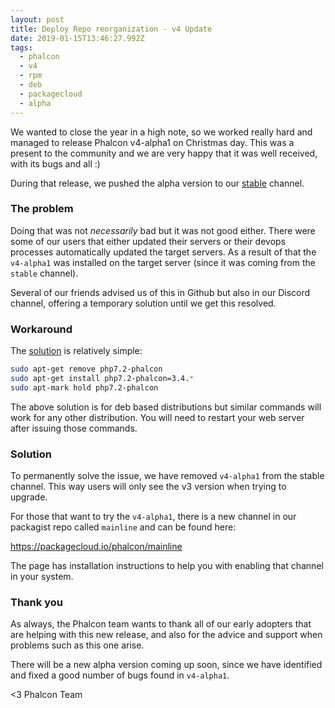 ```yaml
---
layout: post
title: Deploy Repo reorganization - v4 Update
date: 2019-01-15T13:46:27.992Z
tags:
  - phalcon
  - v4
  - rpm
  - deb
  - packagecloud
  - alpha
---
```

We wanted to close the year in a high note, so we worked really hard and managed to release Phalcon v4-alpha1 on Christmas day. This was a present to the community and we are very happy that it was well received, with its bugs and all :)

During that release, we pushed the alpha version to our [stable](https://packagecloud.io/phalcon/stable) channel.

### The problem

Doing that was not _necessarily_ bad but it was not good either. There were some of our users that either updated their servers or their devops processes automatically updated the target servers. As a result of that the `v4-alpha1` was installed on the target server (since it was coming from the `stable` channel).

Several of our friends advised us of this in Github but also in our Discord channel, offering a temporary solution until we get this resolved.

### Workaround

The [solution](https://stackoverflow.com/questions/54004316/phalcon-choose-version-to-install/54066201) is relatively simple:

```bash
sudo apt-get remove php7.2-phalcon
sudo apt-get install php7.2-phalcon=3.4.*
sudo apt-mark hold php7.2-phalcon
```

The above solution is for deb based distributions but similar commands will work for any other distribution. You will need to restart your web server after issuing those commands.

### Solution

To permanently solve the issue, we have removed `v4-alpha1` from the stable channel. This way users will only see the v3 version when trying to upgrade.

For those that want to try the `v4-alpha1`, there is a new channel in our packagist repo called `mainline` and can be found here:

<https://packagecloud.io/phalcon/mainline>

The page has installation instructions to help you with enabling that channel in your system.

### Thank you

As always, the Phalcon team wants to thank all of our early adopters that are helping with this new release, and also for the advice and support when problems such as this one arise.

There will be a new alpha version coming up soon, since we have identified and fixed a good number of bugs found in `v4-alpha1`.

<3 Phalcon Team
